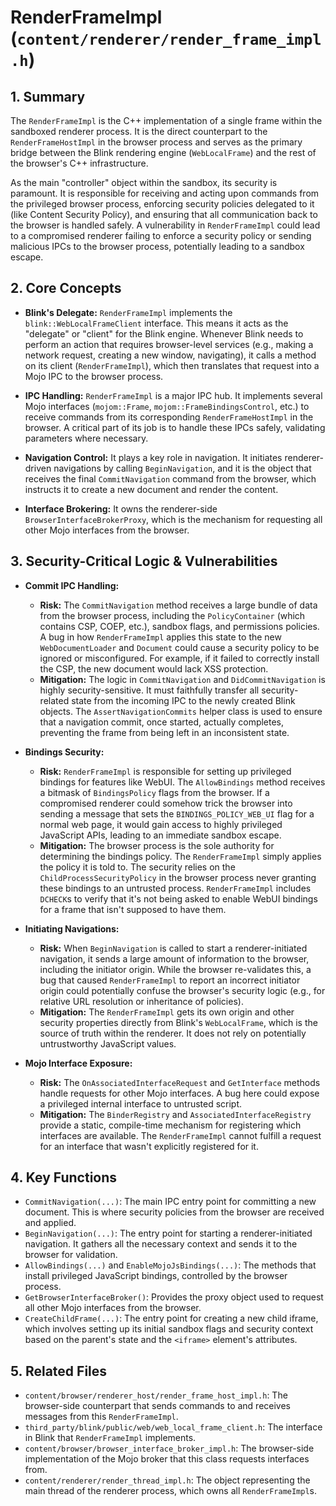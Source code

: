 # RenderFrameImpl (`content/renderer/render_frame_impl.h`)

## 1. Summary

The `RenderFrameImpl` is the C++ implementation of a single frame within the sandboxed renderer process. It is the direct counterpart to the `RenderFrameHostImpl` in the browser process and serves as the primary bridge between the Blink rendering engine (`WebLocalFrame`) and the rest of the browser's C++ infrastructure.

As the main "controller" object within the sandbox, its security is paramount. It is responsible for receiving and acting upon commands from the privileged browser process, enforcing security policies delegated to it (like Content Security Policy), and ensuring that all communication back to the browser is handled safely. A vulnerability in `RenderFrameImpl` could lead to a compromised renderer failing to enforce a security policy or sending malicious IPCs to the browser process, potentially leading to a sandbox escape.

## 2. Core Concepts

*   **Blink's Delegate:** `RenderFrameImpl` implements the `blink::WebLocalFrameClient` interface. This means it acts as the "delegate" or "client" for the Blink engine. Whenever Blink needs to perform an action that requires browser-level services (e.g., making a network request, creating a new window, navigating), it calls a method on its client (`RenderFrameImpl`), which then translates that request into a Mojo IPC to the browser process.

*   **IPC Handling:** `RenderFrameImpl` is a major IPC hub. It implements several Mojo interfaces (`mojom::Frame`, `mojom::FrameBindingsControl`, etc.) to receive commands from its corresponding `RenderFrameHostImpl` in the browser. A critical part of its job is to handle these IPCs safely, validating parameters where necessary.

*   **Navigation Control:** It plays a key role in navigation. It initiates renderer-driven navigations by calling `BeginNavigation`, and it is the object that receives the final `CommitNavigation` command from the browser, which instructs it to create a new document and render the content.

*   **Interface Brokering:** It owns the renderer-side `BrowserInterfaceBrokerProxy`, which is the mechanism for requesting all other Mojo interfaces from the browser.

## 3. Security-Critical Logic & Vulnerabilities

*   **Commit IPC Handling:**
    *   **Risk:** The `CommitNavigation` method receives a large bundle of data from the browser process, including the `PolicyContainer` (which contains CSP, COEP, etc.), sandbox flags, and permissions policies. A bug in how `RenderFrameImpl` applies this state to the new `WebDocumentLoader` and `Document` could cause a security policy to be ignored or misconfigured. For example, if it failed to correctly install the CSP, the new document would lack XSS protection.
    *   **Mitigation:** The logic in `CommitNavigation` and `DidCommitNavigation` is highly security-sensitive. It must faithfully transfer all security-related state from the incoming IPC to the newly created Blink objects. The `AssertNavigationCommits` helper class is used to ensure that a navigation commit, once started, actually completes, preventing the frame from being left in an inconsistent state.

*   **Bindings Security:**
    *   **Risk:** `RenderFrameImpl` is responsible for setting up privileged bindings for features like WebUI. The `AllowBindings` method receives a bitmask of `BindingsPolicy` flags from the browser. If a compromised renderer could somehow trick the browser into sending a message that sets the `BINDINGS_POLICY_WEB_UI` flag for a normal web page, it would gain access to highly privileged JavaScript APIs, leading to an immediate sandbox escape.
    *   **Mitigation:** The browser process is the sole authority for determining the bindings policy. The `RenderFrameImpl` simply applies the policy it is told to. The security relies on the `ChildProcessSecurityPolicy` in the browser process never granting these bindings to an untrusted process. `RenderFrameImpl` includes `DCHECK`s to verify that it's not being asked to enable WebUI bindings for a frame that isn't supposed to have them.

*   **Initiating Navigations:**
    *   **Risk:** When `BeginNavigation` is called to start a renderer-initiated navigation, it sends a large amount of information to the browser, including the initiator origin. While the browser re-validates this, a bug that caused `RenderFrameImpl` to report an incorrect initiator origin could potentially confuse the browser's security logic (e.g., for relative URL resolution or inheritance of policies).
    *   **Mitigation:** The `RenderFrameImpl` gets its own origin and other security properties directly from Blink's `WebLocalFrame`, which is the source of truth within the renderer. It does not rely on potentially untrustworthy JavaScript values.

*   **Mojo Interface Exposure:**
    *   **Risk:** The `OnAssociatedInterfaceRequest` and `GetInterface` methods handle requests for other Mojo interfaces. A bug here could expose a privileged internal interface to untrusted script.
    *   **Mitigation:** The `BinderRegistry` and `AssociatedInterfaceRegistry` provide a static, compile-time mechanism for registering which interfaces are available. The `RenderFrameImpl` cannot fulfill a request for an interface that wasn't explicitly registered for it.

## 4. Key Functions

*   `CommitNavigation(...)`: The main IPC entry point for committing a new document. This is where security policies from the browser are received and applied.
*   `BeginNavigation(...)`: The entry point for starting a renderer-initiated navigation. It gathers all the necessary context and sends it to the browser for validation.
*   `AllowBindings(...)` and `EnableMojoJsBindings(...)`: The methods that install privileged JavaScript bindings, controlled by the browser process.
*   `GetBrowserInterfaceBroker()`: Provides the proxy object used to request all other Mojo interfaces from the browser.
*   `CreateChildFrame(...)`: The entry point for creating a new child iframe, which involves setting up its initial sandbox flags and security context based on the parent's state and the `<iframe>` element's attributes.

## 5. Related Files

*   `content/browser/renderer_host/render_frame_host_impl.h`: The browser-side counterpart that sends commands to and receives messages from this `RenderFrameImpl`.
*   `third_party/blink/public/web/web_local_frame_client.h`: The interface in Blink that `RenderFrameImpl` implements.
*   `content/browser/browser_interface_broker_impl.h`: The browser-side implementation of the Mojo broker that this class requests interfaces from.
*   `content/renderer/render_thread_impl.h`: The object representing the main thread of the renderer process, which owns all `RenderFrameImpl`s.